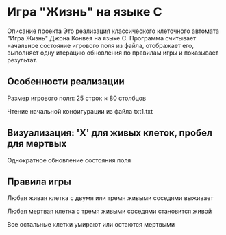 # Игра "Жизнь" на языке C
Описание проекта
Это реализация классического клеточного автомата "Игра Жизнь" Джона Конвея на языке C. Программа считывает начальное состояние игрового поля из файла, отображает его, выполняет одну итерацию обновления по правилам игры и показывает результат.

## Особенности реализации
Размер игрового поля: 25 строк × 80 столбцов

Чтение начальной конфигурации из файла txt1.txt

## Визуализация: 'X' для живых клеток, пробел для мертвых

Однократное обновление состояния поля

## Правила игры
Любая живая клетка с двумя или тремя живыми соседями выживает

Любая мертвая клетка с тремя живыми соседями становится живой

Все остальные клетки умирают или остаются мертвыми
